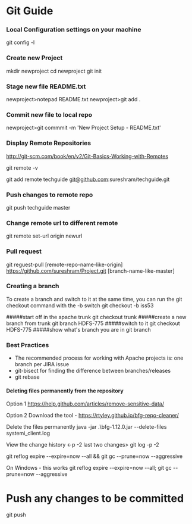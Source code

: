 # Git Guide

### Local Configuration settings on your machine

git config -l


###  Create new Project


mkdir newproject
cd newproject
git init


###  Stage new file README.txt

newproject>notepad README.txt
newproject>git add . 


###  Commit new file to local repo

newproject>git commmit -m 'New Project Setup - README.txt'

### Display Remote Repositories
http://git-scm.com/book/en/v2/Git-Basics-Working-with-Remotes

git remote -v

git add remote techguide git@github.com:sureshram/techguide.git


### Push changes to remote repo

git push techguide master

###  Change remote url to different remote
git remote set-url origin newurl


### Pull request

git reguest-pull [remote-repo-name-like-origin] https://github.com/sureshram/Project.git [branch-name-like-master]

### Creating a branch
To create a branch and switch to it at the same time, you can run the git checkout command with the -b switch
git checkout -b iss53

#####start off in the apache trunk
git checkout trunk
#####create a new branch from trunk
git branch HDFS-775
#####switch to it
git checkout HDFS-775
#####show what's branch you are in
git branch

### Best Practices

- The recommended process for working with Apache projects is: one branch per JIRA issue
- git-bisect for finding the difference between branches/releases
- git rebase


#### Deleting files permanently from the repository

Option 1
https://help.github.com/articles/remove-sensitive-data/

Option 2
Download the tool - https://rtyley.github.io/bfg-repo-cleaner/

Delete the files permanently
java -jar .\bfg-1.12.0.jar --delete-files systemi_client.log


View the change history <-p -2 last two changes>
git log -p -2

git reflog expire --expire=now --all && git gc --prune=now --aggressive

On Windows - this works
git reflog expire --expire=now --all; git gc --prune=now --aggressive

# Push any changes to be committed
git push